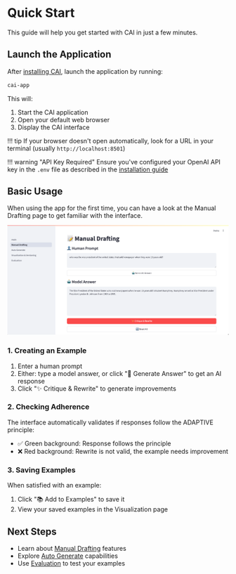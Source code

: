 # Quick Start

This guide will help you get started with CAI in just a few minutes.

## Launch the Application

After [installing CAI](installation.md), launch the application by running:

```bash
cai-app
```

This will:

1. Start the CAI application
2. Open your default web browser
3. Display the CAI interface

!!! tip
    If your browser doesn't open automatically, look for a URL in your terminal (usually `http://localhost:8501`)

!!! warning "API Key Required"
    Ensure you've configured your OpenAI API key in the `.env` file as described in the [installation guide](installation.md)




## Basic Usage

When using the app for the first time, you can have a look at the Manual Drafting page to get familiar with the interface.

![Initial input](../assets/manual.png)

### 1. Creating an Example

1. Enter a human prompt
2. Either: type a model answer, or click "🤖 Generate Answer" to get an AI response
3. Click "✨ Critique & Rewrite" to generate improvements

### 2. Checking Adherence

The interface automatically validates if responses follow the ADAPTIVE principle:

- ✅ Green background: Response follows the principle
- ❌ Red background: Rewrite is not valid, the example needs improvement

### 3. Saving Examples

When satisfied with an example:

1. Click "📚 Add to Examples" to save it
2. View your saved examples in the Visualization page

## Next Steps

- Learn about [Manual Drafting](../features/manual-drafting.md) features
- Explore [Auto Generate](../features/auto-generate.md) capabilities
- Use [Evaluation](../features/evaluation.md) to test your examples
